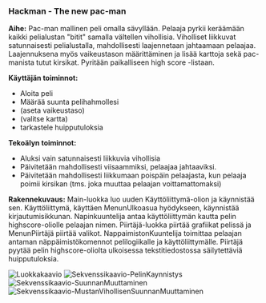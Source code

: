### Hackman - The new pac-man

**Aihe:** Pac-man mallinen peli omalla sävyllään. Pelaaja pyrkii keräämään kaikki pelialustan "bitit" samalla vältellen vihollisia. Viholliset liikkuvat satunnaisesti pelialustalla, mahdollisesti laajennetaan jahtaamaan pelaajaa. Laajennuksena myös vaikeustason määrittäminen ja lisää karttoja sekä pac-manista tutut kirsikat. Pyritään paikalliseen high score -listaan.


**Käyttäjän toiminnot:**

- Aloita peli
- Määrää suunta pelihahmollesi
- (aseta vaikeustaso)
- (valitse kartta)
- tarkastele huipputuloksia


**Tekoälyn toiminnot:**

- Aluksi vain satunnaisesti liikkuvia vihollisia
- Päivitetään mahdollisesti viisaammiksi, pelaajaa jahtaaviksi.
- Päivitetään mahdollisesti liikkumaan poispäin pelaajasta, kun pelaaja poimii kirsikan (tms. joka muuttaa pelaajan voittamattomaksi)

**Rakennekuvaus:**
Main-luokka luo uuden Käyttöliittymä-olion ja käynnistää sen. Käyttöliittymä, käyttäen MenunUlkoasua hyödykseen, käynnistää kirjautumisikkunan. Napinkuuntelija antaa käyttöliittymän kautta pelin highscore-oliolle pelaajan nimen. Piirtäjä-luokka piirtää grafiikat pelissä ja MenunPiirtäjä piirtää valikot. NappaimistonKuuntelija toimittaa pelaajan antaman näppäimistökomennot pelilogiikalle ja käyttöliittymälle. Piirtäjä pyytää pelin highscore-oliolta ulkoisessa tekstitiedostossa säilytettäviä huipputuloksia.

![Luokkakaavio](http://i1259.photobucket.com/albums/ii553/Oce43/HackmanLuokkakaavio_zpsz22v6wra.png?t=1488386346"Luokkakaavio")
![Sekvenssikaavio-PelinKaynnistys](http://i1259.photobucket.com/albums/ii553/Oce43/Pelin%20kaynnistys2_zpsjfbyjctr.png?t=1487190867"SekvenssikaavioPelinKaynnistys")
![Sekvenssikaavio-SuunnanMuuttaminen](http://i1259.photobucket.com/albums/ii553/Oce43/Suunnan%20Muuttaminen_zpsiing56hj.png?t=1487163268"SekvenssikaavioSuunnanMuuttaminen")
![Sekvenssikaavio-MustanVihollisenSuunnanMuuttaminen](http://i1259.photobucket.com/albums/ii553/Oce43/MustanVihollisenSuunnanMuuttaminen_zpskotedrm8.png?t=1487163807"SekvenssikaavioMustanVihollisenSuunnanMuuttaminen")
